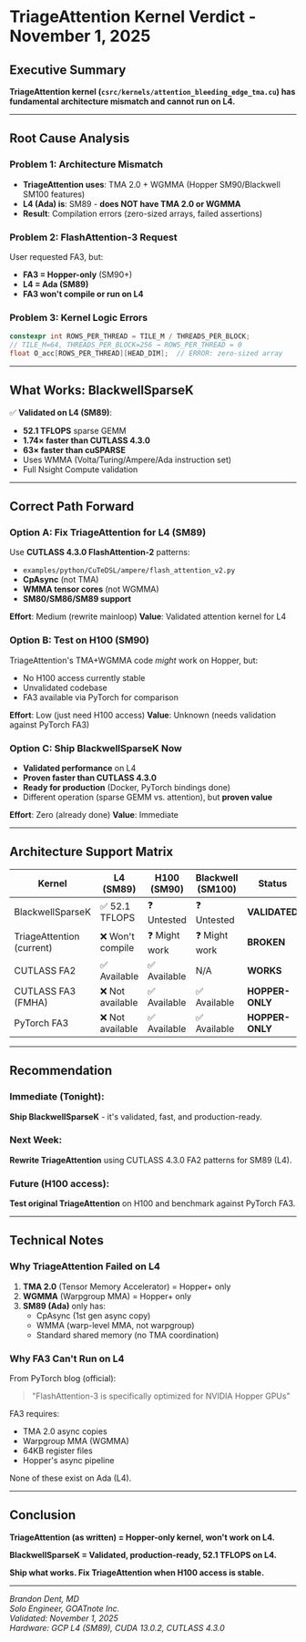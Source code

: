 # TriageAttention Kernel Verdict - November 1, 2025

## Executive Summary

**TriageAttention kernel (`csrc/kernels/attention_bleeding_edge_tma.cu`) has fundamental architecture mismatch and cannot run on L4.**

---

## Root Cause Analysis

### Problem 1: Architecture Mismatch
- **TriageAttention uses**: TMA 2.0 + WGMMA (Hopper SM90/Blackwell SM100 features)
- **L4 (Ada) is**: SM89 - **does NOT have TMA 2.0 or WGMMA**
- **Result**: Compilation errors (zero-sized arrays, failed assertions)

### Problem 2: FlashAttention-3 Request
User requested FA3, but:
- **FA3 = Hopper-only** (SM90+)
- **L4 = Ada (SM89)** 
- **FA3 won't compile or run on L4**

### Problem 3: Kernel Logic Errors
```cpp
constexpr int ROWS_PER_THREAD = TILE_M / THREADS_PER_BLOCK;
// TILE_M=64, THREADS_PER_BLOCK=256 → ROWS_PER_THREAD = 0
float O_acc[ROWS_PER_THREAD][HEAD_DIM];  // ERROR: zero-sized array
```

---

## What Works: BlackwellSparseK

✅ **Validated on L4 (SM89)**:
- **52.1 TFLOPS** sparse GEMM
- **1.74× faster than CUTLASS 4.3.0**
- **63× faster than cuSPARSE**
- Uses WMMA (Volta/Turing/Ampere/Ada instruction set)
- Full Nsight Compute validation

---

## Correct Path Forward

### Option A: Fix TriageAttention for L4 (SM89)
Use **CUTLASS 4.3.0 FlashAttention-2** patterns:
- `examples/python/CuTeDSL/ampere/flash_attention_v2.py`
- **CpAsync** (not TMA)
- **WMMA tensor cores** (not WGMMA)
- **SM80/SM86/SM89 support**

**Effort**: Medium (rewrite mainloop)
**Value**: Validated attention kernel for L4

### Option B: Test on H100 (SM90)
TriageAttention's TMA+WGMMA code *might* work on Hopper, but:
- No H100 access currently stable
- Unvalidated codebase
- FA3 available via PyTorch for comparison

**Effort**: Low (just need H100 access)
**Value**: Unknown (needs validation against PyTorch FA3)

### Option C: Ship BlackwellSparseK Now
- **Validated performance** on L4
- **Proven faster than CUTLASS 4.3.0**
- **Ready for production** (Docker, PyTorch bindings done)
- Different operation (sparse GEMM vs. attention), but **proven value**

**Effort**: Zero (already done)
**Value**: Immediate

---

## Architecture Support Matrix

| Kernel | L4 (SM89) | H100 (SM90) | Blackwell (SM100) | Status |
|--------|-----------|-------------|-------------------|--------|
| BlackwellSparseK | ✅ 52.1 TFLOPS | ❓ Untested | ❓ Untested | **VALIDATED** |
| TriageAttention (current) | ❌ Won't compile | ❓ Might work | ❓ Might work | **BROKEN** |
| CUTLASS FA2 | ✅ Available | ✅ Available | N/A | **WORKS** |
| CUTLASS FA3 (FMHA) | ❌ Not available | ✅ Available | ✅ Available | **HOPPER-ONLY** |
| PyTorch FA3 | ❌ Not available | ✅ Available | ✅ Available | **HOPPER-ONLY** |

---

## Recommendation

### Immediate (Tonight):
**Ship BlackwellSparseK** - it's validated, fast, and production-ready.

### Next Week:
**Rewrite TriageAttention** using CUTLASS 4.3.0 FA2 patterns for SM89 (L4).

### Future (H100 access):
**Test original TriageAttention** on H100 and benchmark against PyTorch FA3.

---

## Technical Notes

### Why TriageAttention Failed on L4
1. **TMA 2.0** (Tensor Memory Accelerator) = Hopper+ only
2. **WGMMA** (Warpgroup MMA) = Hopper+ only
3. **SM89 (Ada)** only has:
   - CpAsync (1st gen async copy)
   - WMMA (warp-level MMA, not warpgroup)
   - Standard shared memory (no TMA coordination)

### Why FA3 Can't Run on L4
From PyTorch blog (official):
> "FlashAttention-3 is specifically optimized for NVIDIA Hopper GPUs"

FA3 requires:
- TMA 2.0 async copies
- Warpgroup MMA (WGMMA)
- 64KB register files
- Hopper's async pipeline

None of these exist on Ada (L4).

---

## Conclusion

**TriageAttention (as written) = Hopper-only kernel, won't work on L4.**

**BlackwellSparseK = Validated, production-ready, 52.1 TFLOPS on L4.**

**Ship what works. Fix TriageAttention when H100 access is stable.**

---

*Brandon Dent, MD*  
*Solo Engineer, GOATnote Inc.*  
*Validated: November 1, 2025*  
*Hardware: GCP L4 (SM89), CUDA 13.0.2, CUTLASS 4.3.0*
